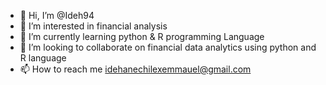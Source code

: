 - 👋 Hi, I’m @Ideh94
- 👀 I’m interested in financial analysis
- 🌱 I’m currently learning python & R programming Language
- 💞️ I’m looking to collaborate on financial data analytics using python and R language
- 📫 How to reach me idehanechilexemmauel@gmail.com

<!---
Ideh94/Ideh94 is a ✨ special ✨ repository because its `README.md` (this file) appears on your GitHub profile.
You can click the Preview link to take a look at your changes.
--->
